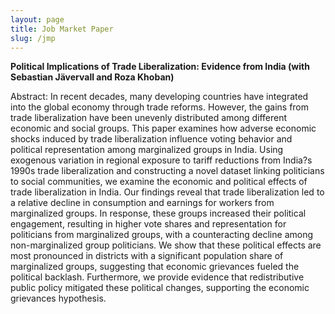 ```yaml
---
layout: page
title: Job Market Paper
slug: /jmp
---
```


**Political Implications of Trade Liberalization: Evidence from India (with Sebastian J&auml;vervall and Roza Khoban)**

Abstract: In recent decades, many developing countries have integrated into the global economy through trade reforms. However, the gains from trade liberalization have been unevenly distributed among different economic and social groups. This paper examines how adverse economic shocks induced by trade liberalization influence voting behavior and political representation among marginalized groups in India. Using exogenous variation in regional exposure to tariff reductions from India?s 1990s trade liberalization and constructing a novel dataset linking politicians to social communities, we examine the economic and political effects of trade liberalization in India. Our findings reveal that trade liberalization led to a relative decline in consumption and earnings for workers from marginalized groups. In response, these groups increased their political engagement, resulting in higher vote shares and representation for politicians from marginalized groups, with a counteracting decline among non-marginalized group politicians. We show that these political effects are most pronounced in districts with a significant population share of marginalized groups, suggesting that economic grievances fueled the political backlash. Furthermore, we provide evidence that redistributive public policy mitigated these political changes, supporting the economic grievances hypothesis.